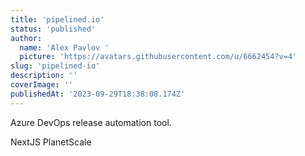 ```yaml
---
title: 'pipelined.io'
status: 'published'
author:
  name: 'Alex Pavlov '
  picture: 'https://avatars.githubusercontent.com/u/6662454?v=4'
slug: 'pipelined-io'
description: ''
coverImage: ''
publishedAt: '2023-09-29T18:38:08.174Z'
---
```


Azure DevOps release automation tool.

NextJS PlanetScale

